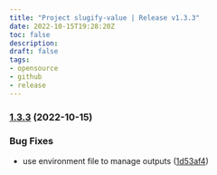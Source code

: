 ```yaml
---
title: "Project slugify-value | Release v1.3.3"
date: 2022-10-15T19:28:20Z
toc: false
description: 
draft: false
tags:
- opensource
- github
- release
---
```

### [1.3.3](https://github.com/rlespinasse/slugify-value/compare/v1.3.2...v1.3.3) (2022-10-15)


### Bug Fixes

* use environment file to manage outputs ([1d53af4](https://github.com/rlespinasse/slugify-value/commit/1d53af49fbebc58b4f7220584de5ca9d7c47e7af))



